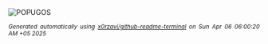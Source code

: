 <div align="justify">
<picture>
    <source media="(prefers-color-scheme: dark)" srcset="https://i.ibb.co/67KgVTfq/output-gif.gif">
    <source media="(prefers-color-scheme: light)" srcset="https://i.ibb.co/67KgVTfq/output-gif.gif">
    <img alt="POPUGOS" src="https://i.ibb.co/67KgVTfq/output-gif.gif">
</picture>

<sub><i>Generated automatically using [x0rzavi/github-readme-terminal](https://github.com/x0rzavi/github-readme-terminal) on Sun Apr 06 06:00:20 AM +05 2025</i></sub>
</div>